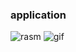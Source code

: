 ### application
<img src="https://tovar.uz/images/company/444/tovar/3606/o_1_5eb6e0eb197da.jpg" alt="rasm">
<img src="https://thumbs.gfycat.com/GoodAppropriateAlligator-size_restricted.gif" alt="gif">